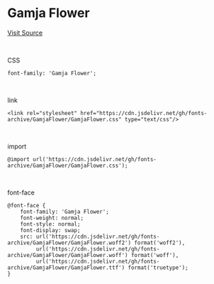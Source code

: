 # Gamja Flower

[Visit Source](https://fonts.google.com/specimen/Gamja+Flower?subset=korean&noto.script=Kore&preview.text=%ED%95%9C%EA%B8%80&preview.text_type=custom&query=YoonDesign+Inc)

&nbsp;

CSS

```
font-family: 'Gamja Flower';
```

&nbsp;

link

```
<link rel="stylesheet" href="https://cdn.jsdelivr.net/gh/fonts-archive/GamjaFlower/GamjaFlower.css" type="text/css"/>
```

&nbsp;

import

```
@import url('https://cdn.jsdelivr.net/gh/fonts-archive/GamjaFlower/GamjaFlower.css');
```

&nbsp;

font-face

```
@font-face {
    font-family: 'Gamja Flower';
    font-weight: normal;
    font-style: normal;
    font-display: swap;
    src: url('https://cdn.jsdelivr.net/gh/fonts-archive/GamjaFlower/GamjaFlower.woff2') format('woff2'),
         url('https://cdn.jsdelivr.net/gh/fonts-archive/GamjaFlower/GamjaFlower.woff') format('woff'),
         url('https://cdn.jsdelivr.net/gh/fonts-archive/GamjaFlower/GamjaFlower.ttf') format('truetype');
}
```
